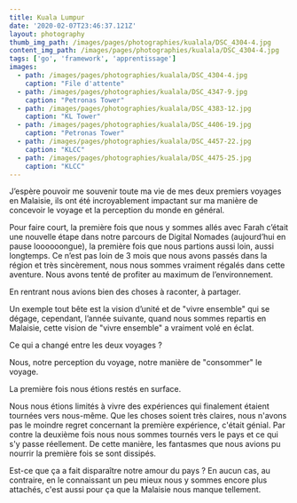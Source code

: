 ```yaml
---
title: Kuala Lumpur
date: '2020-02-07T23:46:37.121Z'
layout: photography
thumb_img_path: /images/pages/photographies/kualala/DSC_4304-4.jpg
content_img_path: /images/pages/photographies/kualala/DSC_4304-4.jpg
tags: ['go', 'framework', 'apprentissage']
images:
  - path: /images/pages/photographies/kualala/DSC_4304-4.jpg
    caption: "File d'attente"
  - path: /images/pages/photographies/kualala/DSC_4347-9.jpg
    caption: "Petronas Tower"
  - path: /images/pages/photographies/kualala/DSC_4383-12.jpg
    caption: "KL Tower"
  - path: /images/pages/photographies/kualala/DSC_4406-19.jpg
    caption: "Petronas Tower"
  - path: /images/pages/photographies/kualala/DSC_4457-22.jpg
    caption: "KLCC"
  - path: /images/pages/photographies/kualala/DSC_4475-25.jpg
    caption: "KLCC"
---
```

J’espère pouvoir me souvenir toute ma vie de mes deux premiers voyages en Malaisie, ils ont été incroyablement impactant sur ma manière de concevoir le voyage et la perception du monde en général.

Pour faire court, la première fois que nous y sommes allés avec Farah c’était une nouvelle étape dans notre parcours de Digital Nomades (aujourd’hui en pause loooooongue), la première fois que nous partions aussi loin, aussi longtemps. Ce n’est pas loin de 3 mois que nous avons passés dans la région et très sincèrement, nous nous sommes vraiment régalés dans cette aventure. Nous avons tenté de profiter au maximum de l’environnement.

En rentrant nous avions bien des choses à raconter, à partager.

Un exemple tout bête est la vision d’unité et de "vivre ensemble" qui se dégage, cependant, l’année suivante, quand nous sommes repartis en Malaisie, cette vision de "vivre ensemble" a vraiment volé en éclat.

Ce qui a changé entre les deux voyages ?

Nous, notre perception du voyage, notre manière de "consommer" le voyage.

La première fois nous étions restés en surface.

Nous nous étions limités à vivre des expériences qui finalement étaient tournées vers nous-même. Que les choses soient très claires, nous n'avons pas le moindre regret concernant la première expérience, c'était génial. Par contre la deuxième fois nous nous sommes tournés vers le pays et ce qui s'y passe réellement. De cette manière, les fantasmes que nous avions pu nourrir la première fois se sont dissipés.

Est-ce que ça a fait disparaître notre amour du pays ? En aucun cas, au contraire, en le connaissant un peu mieux nous y sommes encore plus attachés, c'est aussi pour ça que la Malaisie nous manque tellement.
